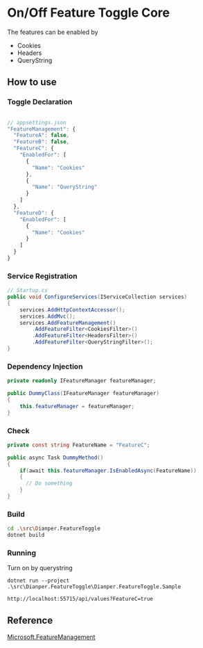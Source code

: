 # On/Off Feature Toggle Core

The features can be enabled by

* Cookies
* Headers
* QueryString

## How to use

### Toggle Declaration

```javascript

// appsettings.json
"FeatureManagement": {
  "FeatureA": false,
  "FeatureB": false,
  "FeatureC": {
    "EnabledFor": [
      {
        "Name": "Cookies"
      },
      {
        "Name": "QueryString"
      }
    ]
  },
  "FeatureD": {
    "EnabledFor": [
      {
        "Name": "Cookies"
      }
    ]
  }
}
```

### Service Registration

```c#
// Startup.cs
public void ConfigureServices(IServiceCollection services)
{
    services.AddHttpContextAccessor();
    services.AddMvc();
    services.AddFeatureManagement()
        .AddFeatureFilter<CookiesFilter>()
        .AddFeatureFilter<HeadersFilter>()
        .AddFeatureFilter<QueryStringFilter>();
}
```

### Dependency Injection

```c#
private readonly IFeatureManager featureManager;

public DummyClass(IFeatureManager featureManager)
{
    this.featureManager = featureManager;
}
```

### Check

```c#
private const string FeatureName = "FeatureC";

public async Task DummyMethod()
{
    if(await this.featureManager.IsEnabledAsync(FeatureName))
    {
      // Do something
    }
}
```

### Build

```sh
cd .\src\Dianper.FeatureToggle
dotnet build
```

### Running

Turn on by querystring

```
dotnet run --project .\src\Dianper.FeatureToggle\Dianper.FeatureToggle.Sample

http://localhost:55715/api/values?FeatureC=true
```

## Reference
[Microsoft.FeatureManagement](https://github.com/microsoft/FeatureManagement-Dotnet)
